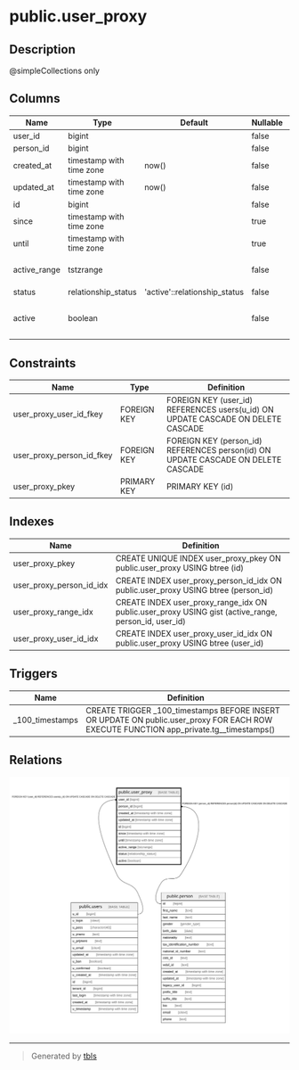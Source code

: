 # public.user_proxy

## Description

@simpleCollections only

## Columns

| Name | Type | Default | Nullable | Extra Definition | Children | Parents | Comment |
| ---- | ---- | ------- | -------- | ---------------- | -------- | ------- | ------- |
| user_id | bigint |  | false |  |  | [public.users](public.users.md) |  |
| person_id | bigint |  | false |  |  | [public.person](public.person.md) |  |
| created_at | timestamp with time zone | now() | false |  |  |  |  |
| updated_at | timestamp with time zone | now() | false |  |  |  |  |
| id | bigint |  | false |  |  |  |  |
| since | timestamp with time zone |  | true |  |  |  |  |
| until | timestamp with time zone |  | true |  |  |  |  |
| active_range | tstzrange |  | false | GENERATED ALWAYS AS tstzrange(since, until, '[]'::text) STORED |  |  | @omit |
| status | relationship_status | 'active'::relationship_status | false |  |  |  |  |
| active | boolean |  | false | GENERATED ALWAYS AS (status = 'active'::relationship_status) STORED |  |  |  |

## Constraints

| Name | Type | Definition |
| ---- | ---- | ---------- |
| user_proxy_user_id_fkey | FOREIGN KEY | FOREIGN KEY (user_id) REFERENCES users(u_id) ON UPDATE CASCADE ON DELETE CASCADE |
| user_proxy_person_id_fkey | FOREIGN KEY | FOREIGN KEY (person_id) REFERENCES person(id) ON UPDATE CASCADE ON DELETE CASCADE |
| user_proxy_pkey | PRIMARY KEY | PRIMARY KEY (id) |

## Indexes

| Name | Definition |
| ---- | ---------- |
| user_proxy_pkey | CREATE UNIQUE INDEX user_proxy_pkey ON public.user_proxy USING btree (id) |
| user_proxy_person_id_idx | CREATE INDEX user_proxy_person_id_idx ON public.user_proxy USING btree (person_id) |
| user_proxy_range_idx | CREATE INDEX user_proxy_range_idx ON public.user_proxy USING gist (active_range, person_id, user_id) |
| user_proxy_user_id_idx | CREATE INDEX user_proxy_user_id_idx ON public.user_proxy USING btree (user_id) |

## Triggers

| Name | Definition |
| ---- | ---------- |
| _100_timestamps | CREATE TRIGGER _100_timestamps BEFORE INSERT OR UPDATE ON public.user_proxy FOR EACH ROW EXECUTE FUNCTION app_private.tg__timestamps() |

## Relations

![er](public.user_proxy.svg)

---

> Generated by [tbls](https://github.com/k1LoW/tbls)
